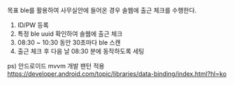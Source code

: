 목표 ble를 활용하여 사무실안에 들어온 경우 솔웹에 출근 체크를 수행한다. 
1. ID/PW 등록
2. 특정 ble uuid 확인하여 솔웹에 출근 체크
3. 08:30 ~ 10:30 동안 30초마다 ble 스캔 
4. 출근 체크 후 다음 날 08:30 분에 동작하도록 세팅

ps) 안드로이드 mvvm 개발 팬턴 적용
https://developer.android.com/topic/libraries/data-binding/index.html?hl=ko
